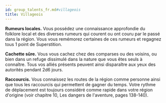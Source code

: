 ```yaml
---
id: group_talents_fr.md#villageois
title: Villageois
---
```


**Rumeurs locales.** Vous possédez une connaissance approfondie du folklore local et des diverses rumeurs qui courent ou ont couru par le passé dans la région. Vous vous remémorez certaines de ces rumeurs et regagnez tous 1 point de Superstition.

**Cachette sûre.** Vous vous cachez chez des comparses ou des voisins, ou bien dans un refuge dissimulé dans la nature que vous êtes seuls à connaître. Tous vos alliés présents peuvent ainsi disparaître aux yeux des autorités pendant 2d6 jours.

**Raccourcis.** Vous connaissez les routes de la région comme personne ainsi que tous les raccourcis qui permettent de gagner du temps. Votre rythme de déplacement est toujours considéré comme rapide dans votre région d'origine (voir chapitre 10, Les dangers de l'aventure, pages 138-140).

